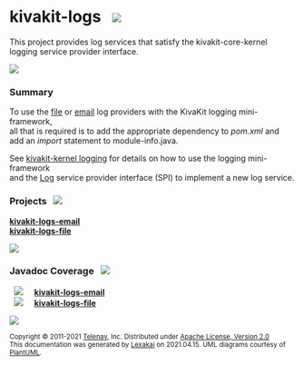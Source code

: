 # kivakit-logs &nbsp;&nbsp;![](https://kivakit.org/images/log-40.png)

This project provides log services that satisfy the kivakit-core-kernel logging service provider interface.

![](https://kivakit.org/images/horizontal-line.png)

[//]: # (start-user-text)

### Summary <a name = "summary"></a>

To use the [file](file/README.md) or [email](email/README.md) log providers with the KivaKit logging mini-framework,  
all that is required is to add the appropriate dependency to *pom.xml* and  
add an *import* statement to module-info.java.

See [kivakit-kernel logging](../kivakit-core/kernel/documentation/logging.md) for details on how to use the logging mini-framework  
and the [Log](https://telenav.github.io/kivakit/javadoc/kivakit.core.kernel/com/telenav/kivakit/core/kernel/logging/Log.html) service
provider interface (SPI) to implement a new log service.

[//]: # (end-user-text)

### Projects <a name = "projects"></a> &nbsp; ![](https://kivakit.org/images/gears-40.png)

[**kivakit-logs-email**](email/README.md)  
[**kivakit-logs-file**](file/README.md)  

![](https://kivakit.org/images/short-horizontal-line.png)

### Javadoc Coverage <a name = "javadoc-coverage"></a> &nbsp; ![](https://kivakit.org/images/bargraph-32.png)

&nbsp;  ![](https://kivakit.org/images/meter-80-12.png) &nbsp; &nbsp; [**kivakit-logs-email**](email/README.md)  
&nbsp;  ![](https://kivakit.org/images/meter-80-12.png) &nbsp; &nbsp; [**kivakit-logs-file**](file/README.md)

[//]: # (start-user-text)



[//]: # (end-user-text)

![](https://kivakit.org/images/horizontal-line.png)

<sub>Copyright &#169; 2011-2021 [Telenav](http://telenav.com), Inc. Distributed under [Apache License, Version 2.0](LICENSE)</sub>  
<sub>This documentation was generated by [Lexakai](https://github.com/Telenav/lexakai) on 2021.04.15. UML diagrams courtesy
of [PlantUML](http://plantuml.com).</sub>
